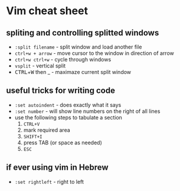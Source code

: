 # Vim cheat sheet

## spliting and controlling splitted windows

- ```:split filename``` - split window and load another file
- ```ctrl+w + arrow``` - move cursor to the window in direction of arrow
- ```ctrl+w ctrl+w``` - cycle through windows
- ```vsplit``` - vertical split
- <kbd>CTRL</kbd>+<kbd>W</kbd> then _ - maximaze current split window

## useful tricks for writing code

- ```:set autoindent``` - does exactly what it says
- ```:set number``` - will show line numbers on the right of all lines
- use the following steps to tabulate a section
  1. ```CTRL+V```
  2. mark required area
  3. ```SHIFT+I```
  4. press TAB (or space as needed)
  5. ```ESC```

## if ever using vim in Hebrew

- ```:set rightleft``` - right to left
